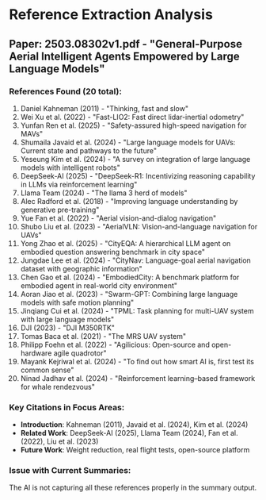 # Reference Extraction Analysis

## Paper: 2503.08302v1.pdf - "General-Purpose Aerial Intelligent Agents Empowered by Large Language Models"

### References Found (20 total):
1. Daniel Kahneman (2011) - "Thinking, fast and slow"
2. Wei Xu et al. (2022) - "Fast-LIO2: Fast direct lidar-inertial odometry"
3. Yunfan Ren et al. (2025) - "Safety-assured high-speed navigation for MAVs"
4. Shumaila Javaid et al. (2024) - "Large language models for UAVs: Current state and pathways to the future"
5. Yeseung Kim et al. (2024) - "A survey on integration of large language models with intelligent robots"
6. DeepSeek-AI (2025) - "DeepSeek-R1: Incentivizing reasoning capability in LLMs via reinforcement learning"
7. Llama Team (2024) - "The llama 3 herd of models"
8. Alec Radford et al. (2018) - "Improving language understanding by generative pre-training"
9. Yue Fan et al. (2022) - "Aerial vision-and-dialog navigation"
10. Shubo Liu et al. (2023) - "AerialVLN: Vision-and-language navigation for UAVs"
11. Yong Zhao et al. (2025) - "CityEQA: A hierarchical LLM agent on embodied question answering benchmark in city space"
12. Jungdae Lee et al. (2024) - "CityNav: Language-goal aerial navigation dataset with geographic information"
13. Chen Gao et al. (2024) - "EmbodiedCity: A benchmark platform for embodied agent in real-world city environment"
14. Aoran Jiao et al. (2023) - "Swarm-GPT: Combining large language models with safe motion planning"
15. Jinqiang Cui et al. (2024) - "TPML: Task planning for multi-UAV system with large language models"
16. DJI (2023) - "DJI M350RTK"
17. Tomas Baca et al. (2021) - "The MRS UAV system"
18. Philipp Foehn et al. (2022) - "Agilicious: Open-source and open-hardware agile quadrotor"
19. Mayank Kejriwal et al. (2024) - "To find out how smart AI is, first test its common sense"
20. Ninad Jadhav et al. (2024) - "Reinforcement learning–based framework for whale rendezvous"

### Key Citations in Focus Areas:
- **Introduction**: Kahneman (2011), Javaid et al. (2024), Kim et al. (2024)
- **Related Work**: DeepSeek-AI (2025), Llama Team (2024), Fan et al. (2022), Liu et al. (2023)
- **Future Work**: Weight reduction, real flight tests, open-source platform

### Issue with Current Summaries:
The AI is not capturing all these references properly in the summary output.
